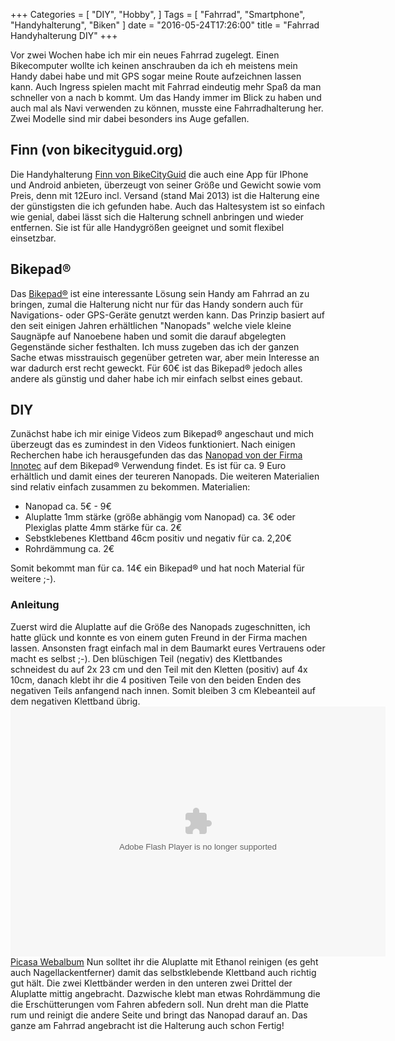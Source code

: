 +++
Categories = [
    "DIY",
    "Hobby",
  ]
Tags = [
    "Fahrrad",
    "Smartphone",
    "Handyhalterung",
    "Biken"
  ]
date = "2016-05-24T17:26:00"
title = "Fahrrad Handyhalterung DIY"
+++

Vor zwei Wochen habe ich mir ein neues Fahrrad zugelegt. Einen Bikecomputer wollte ich keinen anschrauben da ich eh meistens mein Handy dabei habe und mit GPS sogar meine Route aufzeichnen lassen kann. Auch Ingress spielen macht mit Fahrrad eindeutig mehr Spaß da man schneller von a nach b kommt. Um das Handy immer im Blick zu haben und auch mal als Navi verwenden zu können, musste eine Fahrradhalterung her. Zwei Modelle sind mir dabei besonders ins Auge gefallen.

**Finn (von bikecityguid.org)**
-------------------------------

Die Handyhalterung [Finn von BikeCityGuid](http://www.bikecityguide.org/de/store/ "Link zum Store von bikecityguid") die auch eine App für IPhone und Android anbieten, überzeugt von seiner Größe und Gewicht sowie vom Preis, denn mit 12Euro incl. Versand (stand Mai 2013) ist die Halterung eine der günstigsten die ich gefunden habe. Auch das Haltesystem ist so einfach wie genial, dabei lässt sich die Halterung schnell anbringen und wieder entfernen. Sie ist für alle Handygrößen geeignet und somit flexibel einsetzbar.

Bikepad®
--------

Das [Bikepad®](http://www.bikepad.eu/de/ "Webseite und Verkaufsplattform von Bikepad") ist eine interessante Lösung sein Handy am Fahrrad an zu bringen, zumal die Halterung nicht nur für das Handy sondern auch für Navigations- oder GPS-Geräte genutzt werden kann. Das Prinzip basiert auf den seit einigen Jahren erhältlichen "Nanopads" welche viele kleine Saugnäpfe auf Nanoebene haben und somit die darauf abgelegten Gegenstände sicher festhalten. Ich muss zugeben das ich der ganzen Sache etwas misstrauisch gegenüber getreten war, aber mein Interesse an war dadurch erst recht geweckt. Für 60€ ist das Bikepad® jedoch alles andere als günstig und daher habe ich mir einfach selbst eines gebaut.

## DIY

Zunächst habe ich mir einige Videos zum Bikepad® angeschaut und mich überzeugt das es zumindest in den Videos funktioniert. Nach einigen Recherchen habe ich herausgefunden das das [Nanopad von der Firma Innotec](http://www.nano-pad.com/de/) auf dem Bikepad® Verwendung findet. Es ist für ca. 9 Euro erhältlich und damit eines der teureren Nanopads. Die weiteren Materialien sind relativ einfach zusammen zu bekommen. Materialien:

*   Nanopad ca. 5€ - 9€
*   Aluplatte 1mm stärke (größe abhängig vom Nanopad) ca. 3€ oder Plexiglas platte 4mm stärke für ca. 2€
*   Sebstklebenes Klettband 46cm positiv und negativ für ca. 2,20€
*   Rohrdämmung ca. 2€

Somit bekommt man für ca. 14€ ein Bikepad® und hat noch Material für weitere ;-).

### Anleitung

Zuerst wird die Aluplatte auf die Größe des Nanopads zugeschnitten, ich hatte glück und konnte es von einem guten Freund in der Firma machen lassen. Ansonsten fragt einfach mal in dem Baumarkt eures Vertrauens oder macht es selbst ;-). Den blüschigen Teil (negativ) des Klettbandes schneidest du auf 2x 23 cm und den Teil mit den Kletten (positiv) auf 4x 10cm, danach klebt ihr die 4 positiven Teile von den beiden Enden des negativen Teils anfangend nach innen. Somit bleiben 3 cm Klebeanteil auf dem negativen Klettband übrig. <embed type="application/x-shockwave-flash" src="https://picasaweb.google.com/s/c/bin/slideshow.swf" flashvars="host=picasaweb.google.com&amp;hl=de&amp;feat=flashalbum&amp;RGB=0x000000&amp;feed=https%3A%2F%2Fpicasaweb.google.com%2Fdata%2Ffeed%2Fapi%2Fuser%2F101620447980386746176%2Falbumid%2F5874950478812008465%3Falt%3Drss%26kind%3Dphoto%26hl%3Dde" pluginspage="http://www.macromedia.com/go/getflashplayer" height="400" width="600"> [Picasa Webalbum](https://picasaweb.google.com/101620447980386746176/FahrradhalterungDIYBikepad) Nun solltet ihr die Aluplatte mit Ethanol reinigen (es geht auch Nagellackentferner) damit das selbstklebende Klettband auch richtig gut hält. Die zwei Klettbänder werden in den unteren zwei Drittel der Aluplatte mittig angebracht. Dazwische klebt man etwas Rohrdämmung die die Erschütterungen vom Fahren abfedern soll. Nun dreht man die Platte rum und reinigt die andere Seite und bringt das Nanopad darauf an. Das ganze am Fahrrad angebracht ist die Halterung auch schon Fertig!
